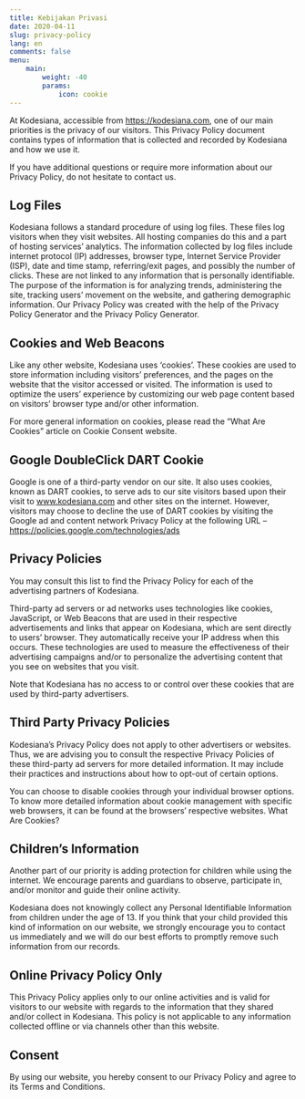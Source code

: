 ```yaml
---
title: Kebijakan Privasi
date: 2020-04-11
slug: privacy-policy
lang: en
comments: false
menu:
    main: 
        weight: -40
        params:
            icon: cookie
---
```


At Kodesiana, accessible from <https://kodesiana.com>, one of our main priorities is the privacy of our visitors. This
Privacy Policy document contains types of information that is collected and recorded by Kodesiana and how we use it.

If you have additional questions or require more information about our Privacy Policy, do not hesitate to contact us.

## Log Files

Kodesiana follows a standard procedure of using log files. These files log visitors when they visit websites. All
hosting companies do this and a part of hosting services’ analytics. The information collected by log files include
internet protocol (IP) addresses, browser type, Internet Service Provider (ISP), date and time stamp, referring/exit
pages, and possibly the number of clicks. These are not linked to any information that is personally identifiable. The
purpose of the information is for analyzing trends, administering the site, tracking users’ movement on the website, and
gathering demographic information. Our Privacy Policy was created with the help of the Privacy Policy Generator and the
Privacy Policy Generator.

## Cookies and Web Beacons

Like any other website, Kodesiana uses ‘cookies’. These cookies are used to store information including visitors’
preferences, and the pages on the website that the visitor accessed or visited. The information is used to optimize the
users’ experience by customizing our web page content based on visitors’ browser type and/or other information.

For more general information on cookies, please read the “What Are Cookies” article on Cookie Consent website.

## Google DoubleClick DART Cookie

Google is one of a third-party vendor on our site. It also uses cookies, known as DART cookies, to serve ads to our site
visitors based upon their visit to www.kodesiana.com and other sites on the internet. However, visitors may choose to
decline the use of DART cookies by visiting the Google ad and content network Privacy Policy at the following URL –
<https://policies.google.com/technologies/ads>

## Privacy Policies

You may consult this list to find the Privacy Policy for each of the advertising partners of Kodesiana.

Third-party ad servers or ad networks uses technologies like cookies, JavaScript, or Web Beacons that are used in their
respective advertisements and links that appear on Kodesiana, which are sent directly to users’ browser. They
automatically receive your IP address when this occurs. These technologies are used to measure the effectiveness of
their advertising campaigns and/or to personalize the advertising content that you see on websites that you visit.

Note that Kodesiana has no access to or control over these cookies that are used by third-party advertisers.

## Third Party Privacy Policies

Kodesiana’s Privacy Policy does not apply to other advertisers or websites. Thus, we are advising you to consult the
respective Privacy Policies of these third-party ad servers for more detailed information. It may include their
practices and instructions about how to opt-out of certain options.

You can choose to disable cookies through your individual browser options. To know more detailed information about
cookie management with specific web browsers, it can be found at the browsers’ respective websites. What Are Cookies?

## Children’s Information

Another part of our priority is adding protection for children while using the internet. We encourage parents and
guardians to observe, participate in, and/or monitor and guide their online activity.

Kodesiana does not knowingly collect any Personal Identifiable Information from children under the age of 13. If you
think that your child provided this kind of information on our website, we strongly encourage you to contact us
immediately and we will do our best efforts to promptly remove such information from our records.

## Online Privacy Policy Only

This Privacy Policy applies only to our online activities and is valid for visitors to our website with regards to the
information that they shared and/or collect in Kodesiana. This policy is not applicable to any information collected
offline or via channels other than this website.

## Consent

By using our website, you hereby consent to our Privacy Policy and agree to its Terms and Conditions.
